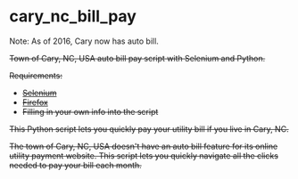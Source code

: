 # cary_nc_bill_pay

Note: As of 2016, Cary now has auto bill.

~~Town of Cary, NC, USA auto bill pay script with Selenium and Python.~~

~~Requirements:~~
- ~~[Selenium](https://pypi.python.org/pypi/selenium)~~
- ~~[Firefox](https://www.mozilla.org/)~~
- ~~Filling in your own info into the script~~

~~This Python script lets you quickly pay your utility bill if you live in Cary, NC.~~

~~The town of Cary, NC, USA doesn't have an auto bill feature for its online utility payment website. This script lets you quickly navigate all the clicks needed to pay your bill each month.~~
